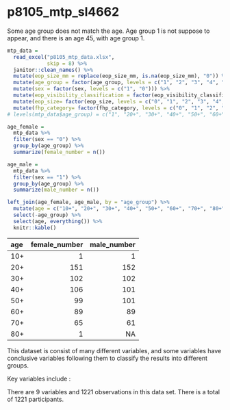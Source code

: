 p8105\_mtp\_sl4662
================

Some age group does not match the age. Age group 1 is not suppose to
appear, and there is an age 45, with age group 1.

``` r
mtp_data = 
  read_excel("p8105_mtp_data.xlsx", 
             skip = 8) %>% 
  janitor::clean_names() %>% 
  mutate(eop_size_mm = replace(eop_size_mm, is.na(eop_size_mm), "0")) %>% 
  mutate(age_group = factor(age_group, levels = c("1", "2", "3", "4", "5", "6", "7", "8"))) %>%
  mutate(sex = factor(sex, levels = c("1", "0"))) %>% 
  mutate(eop_visibility_classification = factor(eop_visibility_classification, levels = c("0", "1", "2"))) %>% 
  mutate(eop_size= factor(eop_size, levels = c("0", "1", "2", "3", "4", "5"))) %>% 
  mutate(fhp_category= factor(fhp_category, levels = c("0", "1", "2", "3", "4", "5", "6", "7")))
# levels(mtp_data$age_group) = c("1", "20+", "30+", "40+", "50+", "60+", "60+", "60+")

age_female = 
  mtp_data %>% 
  filter(sex == "0") %>% 
  group_by(age_group) %>% 
  summarize(female_number = n())

age_male = 
  mtp_data %>% 
  filter(sex == "1") %>% 
  group_by(age_group) %>% 
  summarize(male_number = n())

left_join(age_female, age_male, by = "age_group") %>% 
  mutate(age = c("10+", "20+", "30+", "40+", "50+", "60+", "70+", "80+")) %>% 
  select(-age_group) %>% 
  select(age, everything()) %>% 
  knitr::kable()
```

| age | female\_number | male\_number |
| :-- | -------------: | -----------: |
| 10+ |              1 |            1 |
| 20+ |            151 |          152 |
| 30+ |            102 |          102 |
| 40+ |            106 |          101 |
| 50+ |             99 |          101 |
| 60+ |             89 |           89 |
| 70+ |             65 |           61 |
| 80+ |              1 |           NA |

This dataset is consist of many different variables, and some variables
have conclusive variables following them to classify the results into
different groups.

Key variables include :

There are 9 variables and 1221 observations in this data set. There is a
total of 1221 participants.
